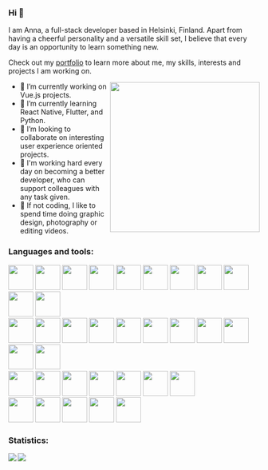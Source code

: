 ### Hi 👋
I am Anna, a full-stack developer based in Helsinki, Finland. Apart from having a cheerful personality and a versatile skill set, I believe that every day is an opportunity to learn something new.

Check out my <a href="https://www.annaskuratova.com/">portfolio</a> to learn more about me, my skills, interests and projects I am working on. 

<p>
  <img align="right" src="https://user-images.githubusercontent.com/64726751/215330802-f7c46ad7-1857-48e0-a18a-d9bbd3d1d914.svg" width="300" height="300"/>
</p>

- 🔭 I’m currently working on Vue.js projects.
- 🌱 I’m currently learning React Native, Flutter, and Python.
- 👯 I’m looking to collaborate on interesting user experience oriented projects.
- 🎯 I'm working hard every day on becoming a better developer, who can support colleagues with any task given.
- 🎥 If not coding, I like to spend time doing graphic design, photography or editing videos.

<h3 align="left"> Languages and tools: </h3>
<div>
  <img src="https://cdn.jsdelivr.net/gh/devicons/devicon/icons/vuejs/vuejs-original-wordmark.svg" width="50" height="50"/>
  <img src="https://cdn.jsdelivr.net/gh/devicons/devicon/icons/vuetify/vuetify-original.svg" width="50" height="50"/>
  <img src="https://cdn.jsdelivr.net/gh/devicons/devicon/icons/react/react-original-wordmark.svg" width="50" height="50"/>
  <img src="https://cdn.jsdelivr.net/gh/devicons/devicon/icons/javascript/javascript-original.svg" width="50" height="50"/>
  <img src="https://cdn.jsdelivr.net/gh/devicons/devicon/icons/typescript/typescript-original.svg" width="50" height="50"/>
  <img src="https://cdn.jsdelivr.net/gh/devicons/devicon/icons/html5/html5-original-wordmark.svg" width="50" height="50"/>
  <img src="https://cdn.jsdelivr.net/gh/devicons/devicon/icons/css3/css3-original-wordmark.svg" width="50" height="50"/>
  <img src="https://cdn.jsdelivr.net/gh/devicons/devicon/icons/bootstrap/bootstrap-plain-wordmark.svg" width="50" height="50"/>
  <img src="https://cdn.jsdelivr.net/gh/devicons/devicon/icons/tailwindcss/tailwindcss-plain.svg" width="50" height="50"/>
  <img src="https://cdn.jsdelivr.net/gh/devicons/devicon/icons/bulma/bulma-plain.svg" width="50" height="50"/>
  <img src="https://pics.freeicons.io/uploads/icons/png/3556671901536211770-512.png" width="50" height="50">
</div>
<div>
  <img src="https://cdn.jsdelivr.net/gh/devicons/devicon/icons/php/php-original.svg" width="50" height="50"/>
  <img src="https://cdn.jsdelivr.net/gh/devicons/devicon/icons/laravel/laravel-plain-wordmark.svg" width="50" height="50"/>
  <img src="https://cdn.jsdelivr.net/gh/devicons/devicon/icons/nodejs/nodejs-original-wordmark.svg" width="50" height="50"/>
  <img src="https://cdn.jsdelivr.net/gh/devicons/devicon/icons/npm/npm-original-wordmark.svg" width="50" height="50"/>
  <img src="https://cdn.jsdelivr.net/gh/devicons/devicon/icons/mongodb/mongodb-original-wordmark.svg" width="50" height="50"/>
  <img src="https://cdn.jsdelivr.net/gh/devicons/devicon/icons/mysql/mysql-original-wordmark.svg" width="50" height="50"/>
  <img src="https://cdn.jsdelivr.net/gh/devicons/devicon/icons/docker/docker-original-wordmark.svg" width="50" height="50"/>
  <img src="https://cdn.jsdelivr.net/gh/devicons/devicon/icons/firebase/firebase-plain.svg" width="50" height="50"/>
  <img src="https://cdn.jsdelivr.net/gh/devicons/devicon/icons/git/git-original.svg" width="50" height="50"/>
  <img src="https://cdn.jsdelivr.net/gh/devicons/devicon/icons/github/github-original.svg" width="50" height="50"/>
  <img src="https://cdn.jsdelivr.net/gh/devicons/devicon/icons/gitlab/gitlab-original.svg" width="50" height="50"/>
</div>
<div>
  <img src="https://cdn.jsdelivr.net/gh/devicons/devicon/icons/figma/figma-original.svg" width="50" height="50"/>
  <img src="https://cdn.jsdelivr.net/gh/devicons/devicon/icons/canva/canva-original.svg" width="50" height="50"/>
  <img src="https://upload.wikimedia.org/wikipedia/commons/thumb/9/9e/Affinity_designer_icon_2019.png/900px-Affinity_designer_icon_2019.png?20190605201920" width="50" height="50"/>
  <img src="https://upload.wikimedia.org/wikipedia/commons/thumb/9/9c/Affinity_Photo_icon.png/400px-Affinity_Photo_icon.png" width="50" height="50"/>
  <img src="https://upload.wikimedia.org/wikipedia/commons/e/e7/Affinity_Publisher_Icon.png?20210830172457" width="50" height="50"/>
  <img src="https://cdn.jsdelivr.net/gh/devicons/devicon/icons/illustrator/illustrator-plain.svg" width="50" height="50"/>
  <img src="https://cdn.jsdelivr.net/gh/devicons/devicon/icons/photoshop/photoshop-plain.svg" width="50" height="50"/>
</div>
<div>
  <img src="https://cdn.worldvectorlogo.com/logos/postman.svg" width="50" height="50">
  <img src="https://cdn.jsdelivr.net/gh/devicons/devicon/icons/vscode/vscode-original-wordmark.svg" width="50" height="50"/>
  <img src="https://cdn.jsdelivr.net/gh/devicons/devicon/icons/slack/slack-original.svg" width="50" height="50"/>
  <img src="https://cdn.jsdelivr.net/gh/devicons/devicon/icons/wordpress/wordpress-plain.svg" width="50" height="50"/>
  <img src="https://res.cloudinary.com/crunchbase-production/image/upload/c_lpad,h_170,w_170,f_auto,b_white,q_auto:eco,dpr_1/cigoteabm6kplqug2ovn" width="50" height="50">
</div>

<h3 align="left"> Statistics: </h3>
<div>
  <p>
    <img align="left" src="https://github-readme-stats.vercel.app/api/top-langs/?username=SmileyDoodle&layout=compact" />
  </p>
  <p>
    &nbsp;
    <img align="left" src="https://github-readme-streak-stats.herokuapp.com?user=SmileyDoodle" />
  </p>
</div>

